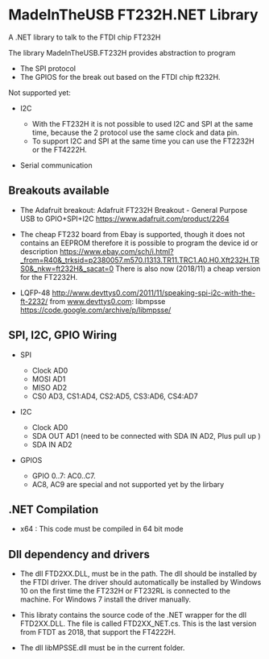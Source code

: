 ﻿# MadeInTheUSB FT232H.NET Library

A .NET library to talk to the FTDI chip FT232H

The library MadeInTheUSB.FT232H provides abstraction to program 
* The SPI protocol
* The GPIOS
for the break out based on the FTDI chip ft232H.

Not supported yet:
- I2C 
	* With the FT232H it is not possible to used I2C and SPI at the same time, because the 2 protocol use the same clock and data pin.
	* To support I2C and SPI at the same time you can use the FT2232H or the FT4222H.

- Serial communication
 
## Breakouts available
 
 * The Adafruit breakout: Adafruit FT232H Breakout - General Purpose USB to GPIO+SPI+I2C
	https://www.adafruit.com/product/2264
         
 * The cheap FT232 board from Ebay is supported, though it does not contains an EEPROM
 therefore it is possible to program the device id or description
 https://www.ebay.com/sch/i.html?_from=R40&_trksid=p2380057.m570.l1313.TR11.TRC1.A0.H0.Xft232H.TRS0&_nkw=ft232H&_sacat=0
 There is also now (2018/11) a cheap version for the FT2232H.
 
 * LQFP-48
 http://www.devttys0.com/2011/11/speaking-spi-i2c-with-the-ft-2232/
     from www.devttys0.com: libmpsse https://code.google.com/archive/p/libmpsse/
 

## SPI, I2C, GPIO Wiring

 * SPI
	- Clock AD0
	- MOSI  AD1
	- MISO  AD2
	- CS0   AD3, CS1:AD4, CS2:AD5, CS3:AD6, CS4:AD7

 * I2C
	- Clock   AD0
	- SDA OUT AD1 (need to be connected with SDA IN AD2, Plus pull up )
	- SDA IN  AD2

 * GPIOS
	- GPIO 0..7: AC0..C7. 
	- AC8, AC9 are special and not supported yet by the lirbary
	
 ## .NET Compilation

 * x64 : This code must be compiled in 64 bit mode

 ## Dll dependency and drivers

* The dll FTD2XX.DLL, must be in the path. The dll should be installed by the FTDI driver.
 The driver should automatically be installed by Windows 10 on the first time the FT232H or FT232RL is connected
  to the machine. For Windows 7 install the driver manually.

* This libraty contains the source code of the .NET wrapper for the dll FTD2XX.DLL.
The file is called FTD2XX_NET.cs. This is the last version from FTDT as 2018, that support the FT4222H.

* The dll libMPSSE.dll must be in the current folder.
